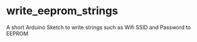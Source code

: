 # write_eeprom_strings
A short Arduino Sketch to write strings such as Wifi SSID and Password to EEPROM
